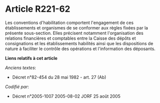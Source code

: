 # Article R221-62

Les conventions d'habilitation comportent l'engagement de ces établissements et organismes de se conformer aux règles fixées
par la présente sous-section. Elles précisent notamment l'organisation des relations financières et comptables entre la
Caisse des dépôts et consignations et les établissements habilités ainsi que les dispositions de nature à faciliter le
contrôle des opérations et l'information des déposants.

**Liens relatifs à cet article**

_Anciens textes_:

  - Décret n°82-454 du 28 mai 1982 - art. 27 (Ab)

_Codifié par_:

  - Décret n°2005-1007 2005-08-02 JORF 25 août 2005
